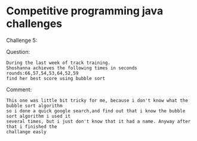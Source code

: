 # Competitive programming java challenges

Challenge 5:

Question:
	
	During the last week of track training.
	Shoshanna achieves the following times in seconds
	rounds:66,57,54,53,64,52,59
	find her best score using bubble sort

Comment:
	
	This one was little bit tricky for me, because i don't know what the bubble sort algorithm
	so i done a quick google search,and find out that i know the bubble sort algorithm i used it 
	several times, but i just don't know that it had a name. Anyway after that i finished the 
	challange easly 